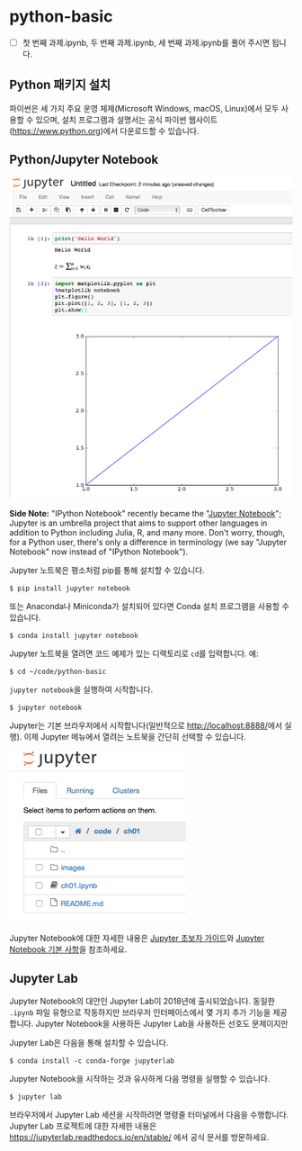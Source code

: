 # python-basic
- [ ] 첫 번째 과제.ipynb, 두 번째 과제.ipynb, 세 번째 과제.ipynb를 풀어 주시면 됩니다. 

## Python 패키지 설치

파이썬은 세 가지 주요 운영 체제(Microsoft Windows, macOS, Linux)에서 모두 사용할 수 있으며, 설치 프로그램과 설명서는 공식 파이썬 웹사이트(https://www.python.org)에서 다운로드할 수 있습니다.  

## Python/Jupyter Notebook

![](./images/ipynb_ex1.png)

**Side Note:**  "IPython Notebook" recently became the "[Jupyter Notebook](<http://jupyter.org>)"; Jupyter is an umbrella project that aims to support other languages in addition to Python including Julia, R, and many more. Don't worry, though, for a Python user, there's only a difference in terminology (we say "Jupyter Notebook" now instead of "IPython Notebook").

Jupyter 노트북은 평소처럼 pip를 통해 설치할 수 있습니다.  

    $ pip install jupyter notebook

또는 Anaconda나 Miniconda가 설치되어 있다면 Conda 설치 프로그램을 사용할 수 있습니다.  

    $ conda install jupyter notebook

Jupyter 노트북을 열려면 코드 예제가 있는 디렉토리로 `cd`를 입력합니다. 예:  


    $ cd ~/code/python-basic

`jupyter notebook`을 실행하여 시작합니다.

    $ jupyter notebook

Jupyter는 기본 브라우저에서 시작합니다(일반적으로 [http://localhost:8888/](http://localhost:8888/)에서 실행). 이제 Jupyter 메뉴에서 열려는 노트북을 간단히 선택할 수 있습니다.  

![](./images/ipynb_ex2.png)

Jupyter Notebook에 대한 자세한 내용은 [Jupyter 초보자 가이드](http://jupyter-notebook-beginner-guide.readthedocs.org/en/latest/what_is_jupyter.html)와 [Jupyter Notebook 기본 사항](https://jupyter-notebook.readthedocs.io/en/stable/examples/Notebook/Notebook%20Basics.html)을 참조하세요.  

## Jupyter Lab

Jupyter Notebook의 대안인 Jupyter Lab이 2018년에 출시되었습니다. 동일한 `.ipynb` 파일 유형으로 작동하지만 브라우저 인터페이스에서 몇 가지 추가 기능을 제공합니다. Jupyter Notebook을 사용하든 Jupyter Lab을 사용하든 선호도 문제이지만

Jupyter Lab은 다음을 통해 설치할 수 있습니다. 

    $ conda install -c conda-forge jupyterlab
    
Jupyter Notebook을 시작하는 것과 유사하게 다음 명령을 실행할 수 있습니다.  

    $ jupyter lab
    
브라우저에서 Jupyter Lab 세션을 시작하려면 명령줄 터미널에서 다음을 수행합니다. Jupyter Lab 프로젝트에 대한 자세한 내용은 https://jupyterlab.readthedocs.io/en/stable/ 에서 공식 문서를 방문하세요.